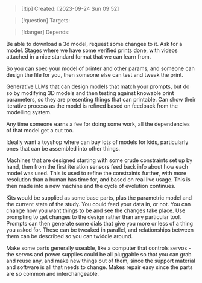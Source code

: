 
>[!tip] Created: [2023-09-24 Sun 09:52]

>[!question] Targets: 

>[!danger] Depends: 

Be able to download a 3d model, request some changes to it.
Ask for a model.
Stages where we have some verified prints done, with videos attached in a nice standard format that we can learn from.

So you can spec your model of printer and other params, and someone can design the file for you, then someone else can test and tweak the print.

Generative LLMs that can design models that match your prompts, but do so by modifying 3D models and then testing against knowable print parameters, so they are presenting things that can printable.  Can show their iterative process as the model is refined based on feedback from the modelling system.

Any time someone earns a fee for doing some work, all the dependencies of that model get a cut too.

Ideally want a toyshop where can buy lots of models for kids, particularly ones that can be assembled into other things.

Machines that are designed starting with some crude constraints set up by hand, then from the first iteration sensors feed back info about how each model was used.  This is used to refine the constraints further, with more resolution than a human has time for, and based on real live usage.  This is then made into a new machine and the cycle of evolution continues.

Kits would be supplied as some base parts, plus the parametric model and the current state of the study.  You could feed your data in, or not.  You can change how you want things to be and see the changes take place.  Use prompting to get changes to the design rather than any particular tool.  Prompts can then generate some dials that give you more or less of a thing you asked for.  These can be tweaked in parallel, and relationships between them can be described so you can twiddle around.

Make some parts generally useable, like a computer that controls servos - the servos and power supplies could be all pluggable so that you can grab and reuse any, and make new things out of them, since the support material and software is all that needs to change.  Makes repair easy since the parts are so common and interchangeable.